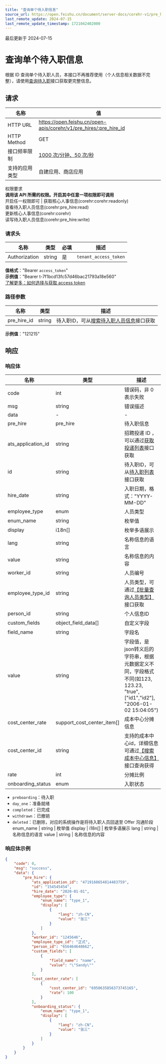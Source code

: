 ```yaml
---
title: "查询单个待入职信息"
source_url: https://open.feishu.cn/document/server-docs/corehr-v1/pre_hire/get
last_remote_update: 2024-07-15
last_remote_update_timestamp: 1721042402000
---
```

最后更新于 2024-07-15

# 查询单个待入职信息

根据 ID 查询单个待入职人员，本接口不再推荐使用（个人信息相关数据不完整），请使用[查询待入职](https://open.feishu.cn/document/uAjLw4CM/ukTMukTMukTM/corehr-v2/pre_hire/query)接口获取更完整信息。

## 请求
名称 | 值
---|---
HTTP URL | https://open.feishu.cn/open-apis/corehr/v1/pre_hires/:pre_hire_id
HTTP Method | GET
接口频率限制 | [1000 次/分钟、50 次/秒](https://open.feishu.cn/document/ukTMukTMukTM/uUzN04SN3QjL1cDN)
支持的应用类型 | 自建应用、商店应用
权限要求  
            **调用该 API 所需的权限。开启其中任意一项权限即可调用**  
            开启任一权限即可 | 获取核心人事信息(corehr:corehr:readonly)  
            查看待入职人员信息(corehr:pre_hire:read)  
            更新核心人事信息(corehr:corehr)  
            读写待入职人员信息(corehr:pre_hire:write)

### 请求头

名称 | 类型 | 必填 | 描述
--- | --- | --- | ---
Authorization | string | 是 | `tenant_access_token`  
**值格式**："Bearer `access_token`"  
**示例值**："Bearer t-7f1bcd13fc57d46bac21793a18e560"  
[了解更多：如何选择与获取 access token](https://open.feishu.cn/document/uAjLw4CM/ugTN1YjL4UTN24CO1UjN/trouble-shooting/how-to-choose-which-type-of-token-to-use)

### 路径参数

名称 | 类型 | 描述
--- | --- | ---
pre_hire_id | string | 待入职ID，可从[搜索待入职人员信息](https://open.feishu.cn/document/uAjLw4CM/ukTMukTMukTM/corehr-v2/pre_hire/search)接口获取  
**示例值**："121215"

## 响应

### 响应体

名称 | 类型 | 描述
--- | --- | ---
code | int | 错误码，非 0 表示失败
msg | string | 错误描述
data | \- | \-
pre_hire | pre_hire | 待入职信息
ats_application_id | string | 招聘投递 ID ，可以通过[获取投递列表](https://open.feishu.cn/document/ukTMukTMukTM/uMzM1YjLzMTN24yMzUjN/hire-v1/application/list)接口获取
id | string | 待入职ID，可从[待入职列表](https://open.feishu.cn/document/uAjLw4CM/ukTMukTMukTM/corehr-v2/pre_hire/search)接口获取
hire_date | string | 入职日期，格式："YYYY-MM-DD"
employee_type | enum | 人员类型
enum_name | string | 枚举值
display | i18n\[\] | 枚举多语展示
lang | string | 名称信息的语言
value | string | 名称信息的内容
worker_id | string | 人员编号
employee_type_id | string | 人员类型，可通过[【批量查询人员类型】](https://open.feishu.cn/document/uAjLw4CM/ukTMukTMukTM/reference/corehr-v1/employee_type/list)接口获取
person_id | string | 个人信息ID
custom_fields | object_field_data\[\] | 自定义字段
field_name | string | 字段名
value | string | 字段值，是json转义后的字符串，根据元数据定义不同，字段格式不同(如123, 123.23, "true", [\"id1\",\"id2\"], "2006-01-02 15:04:05")
cost_center_rate | support_cost_center_item\[\] | 成本中心分摊信息
cost_center_id | string | 支持的成本中心id，详细信息可通过[【搜索成本中心信息】](https://open.feishu.cn/document/uAjLw4CM/ukTMukTMukTM/corehr-v2/cost_center/search)接口查询获得
rate | int | 分摊比例
onboarding_status | enum | 入职状态  
- `preboarding`：待入职  
- `day_one`：准备就绪  
- `completed`：已完成  
- `withdrawn`：已撤销  
- `deleted`：已删除，对应的系统操作是将待入职人员回退至 Offer 沟通阶段
enum_name | string | 枚举值
display | i18n\[\] | 枚举多语展示
lang | string | 名称信息的语言
value | string | 名称信息的内容

### 响应体示例
```json
{
    "code": 0,
    "msg": "success",
    "data": {
        "pre_hire": {
            "ats_application_id": "4719168654814483759",
            "id": "154545454",
            "hire_date": "2020-01-01",
            "employee_type": {
                "enum_name": "type_1",
                "display": [
                    {
                        "lang": "zh-CN",
                        "value": "张三"
                    }
                ]
            },
            "worker_id": "1245646",
            "employee_type_id": "正式",
            "person_id": "656464648662",
            "custom_fields": [
                {
                    "field_name": "name",
                    "value": "\"Sandy\""
                }
            ],
            "cost_center_rate": [
                {
                    "cost_center_id": "6950635856373745165",
                    "rate": 100
                }
            ],
            "onboarding_status": {
                "enum_name": "type_1",
                "display": [
                    {
                        "lang": "zh-CN",
                        "value": "张三"
                    }
                ]
            }
        }
    }
}
```
